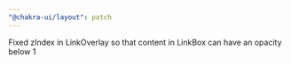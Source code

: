 ```yaml
---
"@chakra-ui/layout": patch
---
```


Fixed zIndex in LinkOverlay so that content in LinkBox can have an opacity below
1
